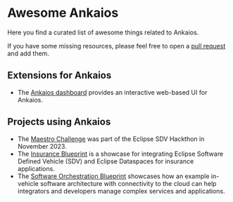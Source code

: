 # Awesome Ankaios

Here you find a curated list of awesome things related to Ankaios.

If you have some missing resources, please feel free to open a [pull request](https://github.com/eclipse-ankaios/ankaios/pulls) and add them.

## Extensions for Ankaios

* The [Ankaios dashboard](https://github.com/FelixMoelders/ankaios-dashboard) provides an interactive web-based UI for Ankaios.

## Projects using Ankaios

* The [Maestro Challenge](https://github.com/Eclipse-SDV-Hackathon-Accenture/maestro-challenge) was part of the Eclipse SDV Hackthon in November 2023.
* The [Insurance Blueprint](https://github.com/eclipse-sdv-blueprints/insurance) is a showcase for integrating Eclipse Software Defined Vehicle (SDV) and Eclipse Dataspaces for insurance applications.
* The [Software Orchestration Blueprint](https://github.com/eclipse-sdv-blueprints/software-orchestration) showcases how an example in-vehicle software architecture with connectivity to the cloud can help integrators and developers manage complex services and applications.

